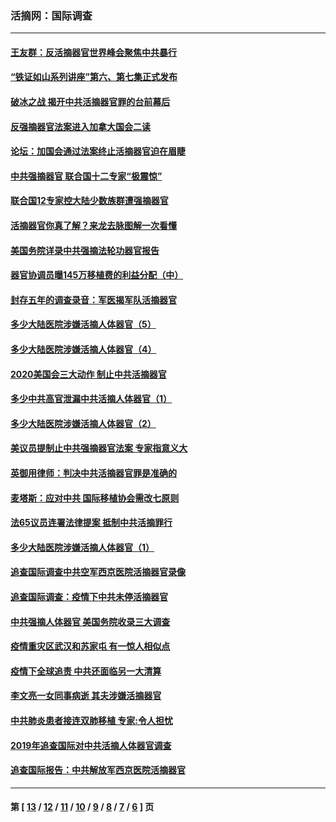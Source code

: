 ### 活摘网：国际调查
---
#### [王友群：反活摘器官世界峰会聚焦中共暴行](../../pages/nf5947/n13250738.md?11250430) 
#### [“铁证如山系列讲座”第六、第七集正式发布](../../pages/nf5947/n13106287.md?11250430) 
#### [破冰之战 揭开中共活摘器官罪的台前幕后](../../pages/nf5947/n13082457.md?11250430) 
#### [反强摘器官法案进入加拿大国会二读](../../pages/nf5947/n13033450.md?11250430) 
#### [论坛：加国会通过法案终止活摘器官迫在眉睫](../../pages/nf5947/n13029839.md?11250430) 
#### [中共强摘器官 联合国十二专家“极震惊”](../../pages/nf5947/n13024313.md?11250430) 
#### [联合国12专家控大陆少数族群遭强摘器官](../../pages/nf5947/n13023877.md?11250430) 
#### [活摘器官你真了解？来龙去脉图解一次看懂](../../pages/nf5947/n13013820.md?11250430) 
#### [美国务院详录中共强摘法轮功器官报告](../../pages/nf5947/n12944519.md?11250430) 
#### [器官协调员曝145万移植费的利益分配（中）](../../pages/nf5947/n12894547.md?11250430) 
#### [封存五年的调查录音：军医揭军队活摘器官](../../pages/nf5947/n12798692.md?11250430) 
#### [多少大陆医院涉嫌活摘人体器官（5）](../../pages/nf5947/n12768383.md?11250430) 
#### [多少大陆医院涉嫌活摘人体器官（4）](../../pages/nf5947/n12664434.md?11250430) 
#### [2020美国会三大动作 制止中共活摘器官](../../pages/nf5947/n12682004.md?11250430) 
#### [多少中共高官泄漏中共活摘人体器官（1）](../../pages/nf5947/n12671234.md?11250430) 
#### [多少大陆医院涉嫌活摘人体器官（2）](../../pages/nf5947/n12655589.md?11250430) 
#### [美议员提制止中共强摘器官法案 专家指意义大](../../pages/nf5947/n12630561.md?11250430) 
#### [英御用律师：判决中共活摘器官罪是准确的](../../pages/nf5947/n12580740.md?11250430) 
#### [麦塔斯：应对中共 国际移植协会需改七原则](../../pages/nf5947/n12514711.md?11250430) 
#### [法65议员连署法律提案 抵制中共活摘罪行](../../pages/nf5947/n12437047.md?11250430) 
#### [多少大陆医院涉嫌活摘人体器官（1）](../../pages/nf5947/n12414284.md?11250430) 
#### [追查国际调查中共空军西京医院活摘器官录像](../../pages/nf5947/n12348837.md?11250430) 
#### [追查国际调查：疫情下中共未停活摘器官](../../pages/nf5947/n12273415.md?11250430) 
#### [中共强摘人体器官 美国务院收录三大调查](../../pages/nf5947/n12181488.md?11250430) 
#### [疫情重灾区武汉和苏家屯 有一惊人相似点](../../pages/nf5947/n12150824.md?11250430) 
#### [疫情下全球追责 中共还面临另一大清算](../../pages/nf5947/n12070397.md?11250430) 
#### [李文亮一女同事病逝 其夫涉嫌活摘器官](../../pages/nf5947/n11957882.md?11250430) 
#### [中共肺炎患者接连双肺移植 专家:令人担忧](../../pages/nf5947/n11945516.md?11250430) 
#### [2019年追查国际对中共活摘人体器官调查](../../pages/nf5947/n11917733.md?11250430) 
#### [追查国际报告：中共解放军西京医院活摘器官](../../pages/nf5947/n11838359.md?11250430) 

---
#### 第 [ [13](./13.md?11250430) / [12](./12.md?11250430) / [11](./11.md?11250430) / [10](./10.md?11250430) / [9](./9.md?11250430) / [8](./8.md?11250430) / [7](./7.md?11250430) / [6](./6.md?11250430) ] 页
